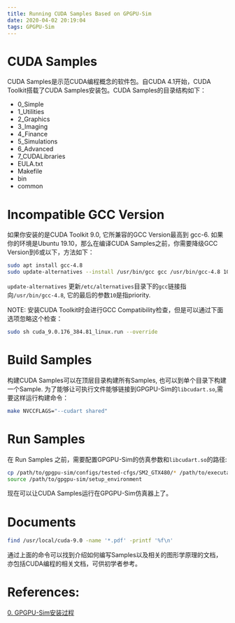 ```yaml
---
title: Running CUDA Samples Based on GPGPU-Sim
date: 2020-04-02 20:19:04
tags: GPGPU-Sim
---
```


# CUDA Samples
CUDA Samples是示范CUDA编程概念的软件包。自CUDA 4.1开始，CUDA Toolkit搭载了CUDA Samples安装包。CUDA Samples的目录结构如下：

- 0_Simple
- 1_Utilities
- 2_Graphics
- 3_Imaging
- 4_Finance
- 5_Simulations
- 6_Advanced
- 7_CUDALibraries
- EULA.txt
- Makefile
- bin
- common

# Incompatible GCC Version
如果你安装的是CUDA Toolkit 9.0, 它所兼容的GCC Version最高到 gcc-6. 如果你的环境是Ubuntu 19.10，那么在编译CUDA Samples之前，你需要降级GCC Version到6或以下，方法如下：
```bash
sudo apt install gcc-4.8
sudo update-alternatives --install /usr/bin/gcc gcc /usr/bin/gcc-4.8 10
```
`update-alternatives` 更新`/etc/alternatives`目录下的`gcc`链接指向`/usr/bin/gcc-4.8`, 它的最后的参数`10`是指priority.

NOTE: 安装CUDA Toolkit时会进行GCC Compatibility检查，但是可以通过下面选项忽略这个检查：
```bash
sudo sh cuda_9.0.176_384.81_linux.run --override
```

# Build Samples
构建CUDA Samples可以在顶层目录构建所有Samples, 也可以到单个目录下构建一个Sample. 为了能够让可执行文件能够链接到GPGPU-Sim的`libcudart.so`,需要这样运行构建命令：
```bash
make NVCCFLAGS="--cudart shared"
```

# Run Samples
在 Run Samples 之前，需要配置GPGPU-Sim的仿真参数和`libcudart.so`的路径:
```bash
cp /path/to/gpgpu-sim/configs/tested-cfgs/SM2_GTX480/* /path/to/executables
source /path/to/gpgpu-sim/setup_environment
```

现在可以让CUDA Samples运行在GPGPU-Sim仿真器上了。

# Documents
```bash
find /usr/local/cuda-9.0 -name '*.pdf' -printf '%f\n'
```

通过上面的命令可以找到介绍如何编写Samples以及相关的图形学原理的文档，亦包括CUDA编程的相关文档，可供初学者参考。

# References:
[0. GPGPU-Sim安装过程](/gpgpusim_install/)
